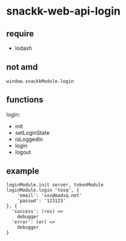 # snackk-web-api-login

## require
* lodash

## not amd
```
window.snackkModule.login
```

## functions
login:
* init
* setLoginState
* isLoggedIn
* login
* logout

## example
```
loginModule.init server, tokenModule
loginModule.login 'tosq', {
	'email': 'xxx@madsq.net'
	'passwd': '123123'
}, {
  'success': (res) =>
    debugger
  'error': (er) =>
    debugger
}
```


